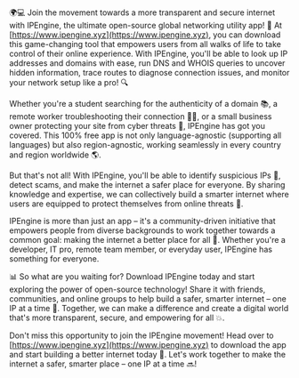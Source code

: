 🌍💻 Join the movement towards a more transparent and secure internet with IPEngine, the ultimate open-source global networking utility app! 🚀 At [https://www.ipengine.xyz](https://www.ipengine.xyz), you can download this game-changing tool that empowers users from all walks of life to take control of their online experience. With IPEngine, you'll be able to look up IP addresses and domains with ease, run DNS and WHOIS queries to uncover hidden information, trace routes to diagnose connection issues, and monitor your network setup like a pro! 🔍

Whether you're a student searching for the authenticity of a domain 📚, a remote worker troubleshooting their connection 🏃‍♀️, or a small business owner protecting your site from cyber threats 💸, IPEngine has got you covered. This 100% free app is not only language-agnostic (supporting all languages) but also region-agnostic, working seamlessly in every country and region worldwide 🌎.

But that's not all! With IPEngine, you'll be able to identify suspicious IPs 👀, detect scams, and make the internet a safer place for everyone. By sharing knowledge and expertise, we can collectively build a smarter internet where users are equipped to protect themselves from online threats 💪.

IPEngine is more than just an app – it's a community-driven initiative that empowers people from diverse backgrounds to work together towards a common goal: making the internet a better place for all 🌟. Whether you're a developer, IT pro, remote team member, or everyday user, IPEngine has something for everyone.

📊 So what are you waiting for? Download IPEngine today and start exploring the power of open-source technology! Share it with friends, communities, and online groups to help build a safer, smarter internet – one IP at a time 🌟. Together, we can make a difference and create a digital world that's more transparent, secure, and empowering for all 💥.

Don't miss this opportunity to join the IPEngine movement! Head over to [https://www.ipengine.xyz](https://www.ipengine.xyz) to download the app and start building a better internet today 🚀. Let's work together to make the internet a safer, smarter place – one IP at a time 🔜!